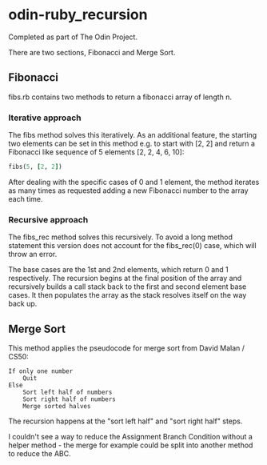 # odin-ruby_recursion

Completed as part of The Odin Project.

There are two sections, Fibonacci and Merge Sort.

## Fibonacci
fibs.rb contains two methods to return a fibonacci array of length n.

### Iterative approach
The fibs method solves this iteratively. As an additional feature, the starting two elements can be set in this method e.g. to start with [2, 2] and return a Fibonacci like sequence of 5 elements [2, 2, 4, 6, 10]:

```ruby
fibs(5, [2, 2])
```

After dealing with the specific cases of 0 and 1 element, the method iterates as many times as requested adding a new Fibonacci number to the array each time.

### Recursive approach
The fibs_rec method solves this recursively. To avoid a long method statement this version does not account for the fibs_rec(0) case, which will throw an error.

The base cases are the 1st and 2nd elements, which return 0 and 1 respectively. The recursion begins at the final position of the array and recursively builds a call stack back to the first and second element base cases. It then populates the array as the stack resolves itself on the way back up.

## Merge Sort
This method applies the pseudocode for merge sort from David Malan / CS50:

```
If only one number
    Quit
Else
    Sort left half of numbers
    Sort right half of numbers
    Merge sorted halves
```

The recursion happens at the "sort left half" and "sort right half" steps.

I couldn't see a way to reduce the Assignment Branch Condition without a helper method - the merge for example could be split into another method to reduce the ABC.